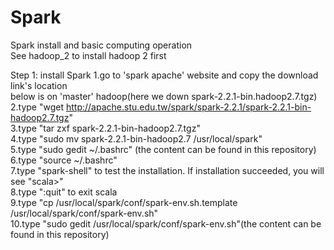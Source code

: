 # Spark
Spark install and basic computing operation  
See hadoop_2 to install hadoop 2 first  
  
Step 1: install Spark
1.go to 'spark apache' website and copy the download link's location  
below is on 'master' hadoop(here we down spark-2.2.1-bin.hadoop2.7.tgz)  
2.type "wget http://apache.stu.edu.tw/spark/spark-2.2.1/spark-2.2.1-bin-hadoop2.7.tgz"  
3.type "tar zxf spark-2.2.1-bin-hadoop2.7.tgz"  
4.type "sudo mv spark-2.2.1-bin-hadoop2.7 /usr/local/spark"  
5.type "sudo gedit ~/.bashrc" (the content can be found in this repository)  
6.type "source ~/.bashrc"  
7.type "spark-shell" to test the installation. If installation succeeded, you will see "scala>"  
8.type ":quit" to exit scala  
9.type "cp /usr/local/spark/conf/spark-env.sh.template /usr/local/spark/conf/spark-env.sh"    
10.type "sudo gedit /usr/local/spark/conf/spark-env.sh"(the content can be found in this repository)   
